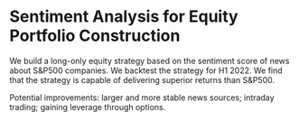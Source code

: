 # Sentiment Analysis for Equity Portfolio Construction
We build a long-only equity strategy based on the sentiment score of news about S&P500 companies. We backtest the strategy for H1 2022. We find that the strategy is capable of delivering superior returns than S&P500.

Potential improvements: larger and more stable news sources; intraday trading; gaining leverage through options.
